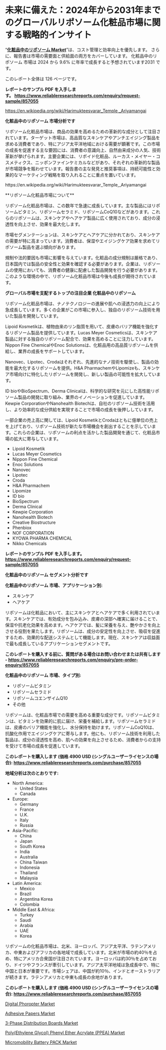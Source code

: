 <p><h1>未来に備えた：2024年から2031年までのグローバルリポソーム化粧品市場に関する戦略的インサイト</h1></p><p>&ldquo;<strong><a href="https://www.reliableresearchreports.com/liposome-in-cosmetics-r857055?utm_campaign=110&utm_medium=9&utm_source=Github&utm_content=ia&utm_term=08102024&utm_id=liposome-in-cosmetics">化粧品中のリポソーム Market</a></strong>&rdquo;は、コスト管理と効率向上を優先します。 さらに、報告書は市場の需要面と供給面の両方をカバーしています。 化粧品中のリポソーム 市場は 2024 から 9.6% に年率で成長すると予想されています2031 です。</p>
<p>このレポート全体は 126 ページです。</p>
<p><strong>レポートのサンプル PDF を入手します。&nbsp;<a href="https://www.reliableresearchreports.com/enquiry/request-sample/857055?utm_campaign=110&utm_medium=9&utm_source=Github&utm_content=ia&utm_term=08102024&utm_id=liposome-in-cosmetics">https://www.reliableresearchreports.com/enquiry/request-sample/857055</a></strong></p>
<p><a href="https://en.wikipedia.org/wiki/Harimukteesvarar_Temple,_Ariyamangai?utm_campaign=110&utm_medium=9&utm_source=Github&utm_content=ia&utm_term=08102024&utm_id=liposome-in-cosmetics">https://en.wikipedia.org/wiki/Harimukteesvarar_Temple,_Ariyamangai</a></p>
<p><strong>化粧品中のリポソーム 市場分析です</strong></p>
<p><p>リポソーム化粧品市場は、商品の効果を高めるための革新的な成分として注目されています。ターゲット市場は、高品質なスキンケアやアンチエイジング製品を求める消費者であり、特にアジア太平洋地域における需要が顕著です。この市場の成長を促進する主な要因には、消費者の意識向上、自然由来成分の人気、技術革新が挙げられます。主要企業には、リポイド化粧品、ルーカス・メイヤー・コスメティクス、ニッポンファインケミカルなどがあり、それぞれの革新的な製品が市場競争を賑わせています。報告書の主な発見と推奨事項は、持続可能性と効果的なマーケティング戦略を取り入れることに重点を置いています。</p></p>
<p>https://en.wikipedia.org/wiki/Harimukteesvarar_Temple,_Ariyamangai</p>
<p><p>**リポソーム化粧品市場について**</p><p>リポソーム化粧品市場は、この数年で急速に成長しています。主な製品にはリポソームビタミン、リポソームセラミド、リポソームCoQ10などがあります。これらのリポソームは、スキンケアやヘアケア製品に広く使用されており、成分の浸透性を向上させ、効果を最大化します。</p><p>市場セグメンテーションは、スキンケアとヘアケアに分かれており、スキンケアの需要が特に高まっています。消費者は、保湿やエイジングケア効果を求めてリポソーム製品を選ぶ傾向があります。</p><p>規制や法的要因も市場に影響を与えています。化粧品の成分規制は厳格であり、日本国内では製品の安全性と効果を確認する必要があります。企業は、リポソームの使用においても、消費者の健康に配慮した製品開発を行う必要があります。このような環境の中で、リポソーム化粧品市場は今後も成長が期待されています。</p></p>
<p><strong>グローバル市場を支配するトップの注目企業 化粧品中のリポソーム</strong></p>
<p><p>リポソーム化粧品市場は、ナノテクノロジーの進展や肌への浸透力の向上により急成長しています。多くの企業がこの市場に参入し、独自のリポソーム技術を用いた製品を開発しています。</p><p>Lipoid Kosmetikは、植物由来のリン脂質を用いて、皮膚のバリア機能を強化するリポソーム製品を提供しています。Lucas Meyer Cosmeticsは、スキンケア製品に対する独自のリポソーム配合で、効果を高めることに注力しています。Nippon Fine ChemicalやEnoc Solutionsは、化粧品用の高品質リポソームを供給し、業界の成長をサポートしています。</p><p>Nanovec、Lipotec、Crodaはそれぞれ、先進的なナノ技術を駆使し、製品の効能を最大化するリポソームを提供。H&A PharmachemやLipomizeも、スキンケア市場向けに特化したリポソームを開発し、新しい製品の可能性を拡大しています。</p><p>ID bioやBioSpectrum、Derma Clinicalは、科学的な研究を元にした高性能リポソーム製品の開発に取り組み、業界のイノベーションを促進しています。Kewpie CorporationやNanohealth Biotechは、自社のリポソーム技術を活用し、より効率的な成分供給を実現することで市場の成長を後押ししています。</p><p>一部企業の売上高に関しては、Lipoid KosmetikとCrodaはともに億単位の売上を上げており、リポソーム技術が新たな市場機会を創出することを示しています。これらの企業は、リポソームの利点を活かした製品開発を通じて、化粧品市場の拡大に寄与しています。</p></p>
<p><ul><li>Lipoid Kosmetik</li><li>Lucas Meyer Cosmetics</li><li>Nippon Fine Chemical</li><li>Enoc Solutions</li><li>Nanovec</li><li>Lipotec</li><li>Croda</li><li>H&A Pharmachem</li><li>Lipomize</li><li>ID bio</li><li>BioSpectrum</li><li>Derma Clinical</li><li>Kewpie Corporation</li><li>Nanohealth Biotech</li><li>Creative Biostructure</li><li>Phenbiox</li><li>NOF CORPORATION</li><li>KYOWA PHARMA CHEMICAL</li><li>Nikko Chemicals</li></ul></p>
<p><strong>レポートのサンプル PDF を入手します。 <a href="https://www.reliableresearchreports.com/enquiry/request-sample/857055?utm_campaign=110&utm_medium=9&utm_source=Github&utm_content=ia&utm_term=08102024&utm_id=liposome-in-cosmetics">https://www.reliableresearchreports.com/enquiry/request-sample/857055</a></strong></p>
<p><strong>化粧品中のリポソーム セグメント分析です</strong></p>
<p><strong>化粧品中のリポソーム 市場、アプリケーション別:</strong></p>
<p><ul><li>スキンケア</li><li>ヘアケア</li></ul></p>
<p><p>リポソームは化粧品において、主にスキンケアとヘアケアで多く利用されています。スキンケアでは、有効成分を包み込み、皮膚の深部へ確実に届けることで、保湿や抗老化効果を高めます。ヘアケアでは、髪に栄養を与え、艶やかさを向上させる役割を果たします。リポソームは、成分の安定性を向上させ、吸収を促進するため、効果的な配送システムとして機能します。現在、スキンケアは収益面で最も成長しているアプリケーションセグメントです。</p></p>
<p><strong>このレポートを購入する前に、質問がある場合はお問い合わせまたは共有します - <a href="https://www.reliableresearchreports.com/enquiry/pre-order-enquiry/857055?utm_campaign=110&utm_medium=9&utm_source=Github&utm_content=ia&utm_term=08102024&utm_id=liposome-in-cosmetics">https://www.reliableresearchreports.com/enquiry/pre-order-enquiry/857055</a></strong></p>
<p><strong>化粧品中のリポソーム 市場、タイプ別:</strong></p>
<p><ul><li>リポソームビタミン</li><li>リポソームセラミド</li><li>リポソームコエンザイムQ10</li><li>その他</li></ul></p>
<p><p>リポソームは、化粧品市場での需要を高める重要な成分です。リポソームビタミンは、ビタミンを効果的に肌に届け、栄養を補給します。リポソームセラミドは、皮膚のバリア機能を強化し、水分保持を助けます。リポソームCoQ10は、抗酸化作用でエイジングケアに寄与します。他にも、リポソーム技術を利用した製品は、成分の浸透性を高め、肌への効果を向上させるため、消費者からの支持を受けて市場の成長を促進しています。</p></p>
<p><strong>このレポートを購入します (価格 4900 USD (シングルユーザーライセンスの場合): <a href="https://www.reliableresearchreports.com/purchase/857055?utm_campaign=110&utm_medium=9&utm_source=Github&utm_content=ia&utm_term=08102024&utm_id=liposome-in-cosmetics">https://www.reliableresearchreports.com/purchase/857055</a></strong></p>
<p><strong>地域分析は次のとおりです:</strong></p>
<p><ul>
    <li>
        North America:
        <ul>
            <li>United States</li>
            <li>Canada</li>
        </ul>
    </li>
    <li>
        Europe:
        <ul>
            <li>Germany</li>
            <li>France</li>
            <li>U.K.</li>
            <li>Italy</li>
            <li>Russia</li>
        </ul>
    </li>
    <li>
        Asia-Pacific:
        <ul>
            <li>China</li>
            <li>Japan</li>
            <li>South Korea</li>
            <li>India</li>
            <li>Australia</li>
            <li>China Taiwan</li>
            <li>Indonesia</li>
            <li>Thailand</li>
            <li>Malaysia</li>
        </ul>
    </li>
    <li>
        Latin America:
        <ul>
            <li>Mexico</li>
            <li>Brazil</li>
            <li>Argentina Korea</li>
            <li>Colombia</li>
        </ul>
    </li>
    <li>
        Middle East & Africa:
        <ul>
            <li>Turkey</li>
            <li>Saudi</li>
            <li>Arabia</li>
            <li>UAE</li>
            <li>Korea</li>
        </ul>
    </li>
    </ul></p>
<p><p>リポソームの化粧品市場は、北米、ヨーロッパ、アジア太平洋、ラテンアメリカ、中東およびアフリカの各地域で成長しています。北米が市場の約40％を占め、特にアメリカ合衆国が注目されています。ヨーロッパは約30％を占めており、ドイツやフランスが牽引しています。アジア太平洋地域は急成長中で、特に中国と日本が重要です。市場シェアは、中国が約10％、インドとオーストラリアが続きます。ラテンアメリカと中東も成長の余地があります。</p></p>
<p><strong>このレポートを購入します (価格 4900 USD (シングルユーザーライセンスの場合): <a href="https://www.reliableresearchreports.com/purchase/857055?utm_campaign=110&utm_medium=9&utm_source=Github&utm_content=ia&utm_term=08102024&utm_id=liposome-in-cosmetics">https://www.reliableresearchreports.com/purchase/857055</a></strong></p>
<p><p><a href="https://www.linkedin.com/pulse/digital-phoropter-market-global-regional-analysis-focus-end-id5kc?utm_campaign=110&utm_medium=9&utm_source=Github&utm_content=ia&utm_term=08102024&utm_id=liposome-in-cosmetics">Digital Phoropter Market</a></p><p><a href="https://www.linkedin.com/pulse/global-adhesive-papers-market-status-2024-2031-forecast-region-bzp9c?utm_campaign=110&utm_medium=9&utm_source=Github&utm_content=ia&utm_term=08102024&utm_id=liposome-in-cosmetics">Adhesive Papers Market</a></p><p><a href="https://issuu.com/reportprime-2/docs/3-phase-distribution-boards-market-_5fc5b6eeb02c63?utm_campaign=110&utm_medium=9&utm_source=Github&utm_content=ia&utm_term=08102024&utm_id=liposome-in-cosmetics">3-Phase Distribution Boards Market</a></p><p><a href="https://github.com/FosterFahey91/Market-Research-Report-List-1/blob/main/polyethylene-glycol-phenyl-ether-acrylate-ppea-market.md?utm_campaign=110&utm_medium=9&utm_source=Github&utm_content=ia&utm_term=08102024&utm_id=liposome-in-cosmetics">Poly(Ethylene Glycol) Phenyl Ether Acrylate (PPEA) Market</a></p><p><a href="https://issuu.com/reportprime-2/docs/micromobility-battery-pack-market-s_0f32cf501ec453?utm_campaign=110&utm_medium=9&utm_source=Github&utm_content=ia&utm_term=08102024&utm_id=liposome-in-cosmetics">Micromobility Battery PACK Market</a></p></p>